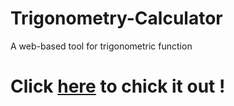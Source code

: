 # Trigonometry-Calculator
A web-based tool for trigonometric function

# Click [here](https://4bh1j337.github.io/Trigonometry-Calculator/) to chick it out !
